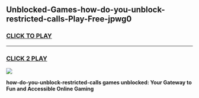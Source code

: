 
## Unblocked-Games-how-do-you-unblock-restricted-calls-Play-Free-jpwg0
<h3>
<a href="https://premium76.site?title=how-do-you-unblock-restricted-calls&ref=20M">CLICK TO PLAY</a></h3>
<hr>

<h3>
<a href="https://premium76.site?title=how-do-you-unblock-restricted-calls&ref=20M">CLICK 2 PLAY</a>
  
</h3>

<a href="https://premium76.site?title=how-do-you-unblock-restricted-calls&ref=19M"><img src="https://clearcache.store/games.png"></a>


**how-do-you-unblock-restricted-calls games unblocked: Your Gateway to Fun and Accessible Online Gaming**
